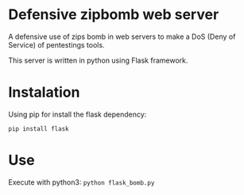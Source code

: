 # Defensive zipbomb web server
A defensive use of zips bomb in web servers to make a DoS (Deny of Service) of pentestings tools.

This server is written in python using Flask framework.


# Instalation 

Using pip for install the flask dependency:
```
pip install flask
```

# Use
Execute with python3:
``` python flask_bomb.py  ```
